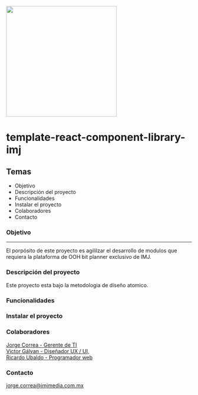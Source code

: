 ﻿

 <img src="https://user-images.githubusercontent.com/91350988/173391732-ccba4b4c-4507-454f-81f7-569cd2a0935b.svg" width="300px" heigth="300px">
 

 # template-react-component-library-imj
 
 
 <h2>Temas</h2>
 
 <ul>
  <li><a>Objetivo</a></li>
  <li><a>Descripción del proyecto</a></li>
  <li><a>Funcionalidades</a></li>
  <li><a>Instalar el proyecto</a></li>
  <li><a>Colaboradores</a></li>
  <li><a>Contacto</a></li>
  
</ul>
 
<h3>Objetivo</h3>
<hr>

<p>El porpósito de este proyecto es agililzar el desarrollo de modulos que requiera la plataforma de OOH bit planner exclusivo de IMJ.</p>

<h3>Descripción del proyecto</h3>
<p>Este proyecto esta bajo la metodologia de diseño atomico.</p>

<h3>Funcionalidades</h3>

<h3>Instalar el proyecto</h3>

<h3>Colaboradores</h3>

<a href="mailto:jorge.correa@imjmedia.com.mx"> Jorge Correa - Gerente de TI </a><br>
<a href="mailto:jorge.correa@imjmedia.com.mx">Victor Gálvan - Diseñador UX / UI,</a><br>
<a href="mailto:jorge.correa@imjmedia.com.mx">Ricardo Ubaldo - Programador web</a>



<h3>Contacto</h3>
<a href="mailto:jorge.correa@imjmedia.com.mx">jorge.correa@imjmedia.com.mx</a>

